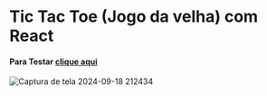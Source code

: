 # Tic Tac Toe (Jogo da velha) com React
#### Para Testar [clique aqui](https://davimdolabella.github.io/Tic-Tac-Toe-React/)
![Captura de tela 2024-09-18 212434](https://github.com/user-attachments/assets/26237f5e-b828-4ece-bb1c-e0f3c5c179d7)

